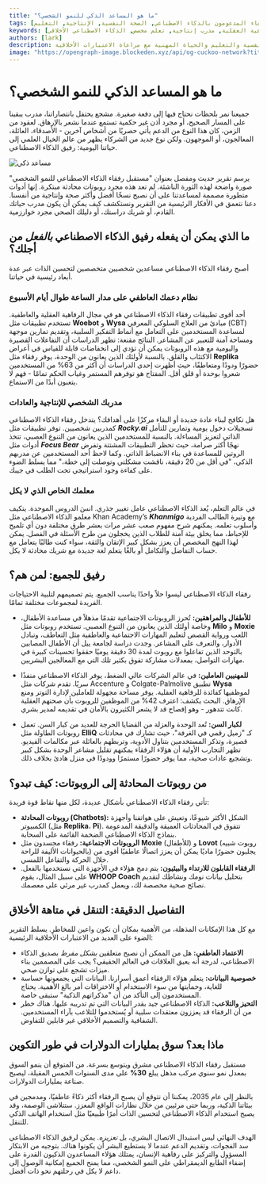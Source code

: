 ```yaml
---
title: "ما هو المساعد الذكي للنمو الشخصي؟"
tags: [الذكاء الاصطناعي, النمو الشخصي, الرفقاء المدعومون بالذكاء الاصطناعي, الصحة النفسية, الإنتاجية, التعليم]
keywords: [مساعد ذكي, رفيق ذكي, الرفاهية العقلية, مدرب إنتاجية, تعلم مخصص, الذكاء الاصطناعي الأخلاقي]
authors: [lark]
description: يُحدث رفقاء الذكاء الاصطناعي تحولاً في النمو الشخصي من خلال تقديم دعم عاطفي على مدار الساعة طوال أيام الأسبوع، وتدريب على الإنتاجية، ودروس خصوصية مخصصة. اكتشف كيف تعيد هذه الأدوات تشكيل الصحة النفسية والتعليم والحياة المهنية مع مراعاة الاعتبارات الأخلاقية.
image: "https://opengraph-image.blockeden.xyz/api/og-cuckoo-network?title=ما%20هو%20المساعد%20الذكي%20للنمو%20الشخصي%D8%9F"
---
```


# ما هو المساعد الذكي للنمو الشخصي؟

جميعنا نمر بلحظات نحتاج فيها إلى دفعة صغيرة. مشجع يحتفل بانتصاراتنا، مدرب يبقينا على المسار الصحيح، أو مجرد أذن غير حكمية تستمع عندما نشعر بالإرهاق. لعقود من الزمن، كان هذا النوع من الدعم يأتي حصريًا من أشخاص آخرين - الأصدقاء، العائلة، المعالجون، أو الموجهون. ولكن نوع جديد من الشركاء يظهر من عالم الخيال العلمي إلى حياتنا اليومية: رفيق الذكاء الاصطناعي.

![مساعد ذكي](https://opengraph-image.blockeden.xyz/api/og-cuckoo-network?title=ما%20هو%20المساعد%20الذكي%20للنمو%20الشخصي%D8%9F)

يرسم تقرير حديث ومفصل بعنوان "مستقبل رفقاء الذكاء الاصطناعي للنمو الشخصي" صورة واضحة لهذه الثورة الناشئة. لم تعد هذه مجرد روبوتات محادثة مبتكرة. إنها أدوات متطورة مصممة لمساعدتنا على أن نصبح نسخًا أفضل وأكثر صحة وإنتاجية من أنفسنا. دعنا نتعمق في الأفكار الرئيسية من التقرير ونستكشف كيف يمكن أن يكون مدرب حياتك القادم، أو شريك دراستك، أو دليلك الصحي مجرد خوارزمية.

## ما الذي يمكن أن يفعله رفيق الذكاء الاصطناعي *بالفعل* من أجلك؟

أصبح رفقاء الذكاء الاصطناعي مساعدين شخصيين متخصصين لتحسين الذات عبر عدة أبعاد رئيسية في حياتنا.

### نظام دعمك العاطفي على مدار الساعة طوال أيام الأسبوع

أحد أقوى تطبيقات رفقاء الذكاء الاصطناعي هو في مجال الرفاهية العقلية والعاطفية. تستخدم تطبيقات مثل **Woebot** و **Wysa** مبادئ من العلاج السلوكي المعرفي (CBT) لمساعدة المستخدمين على التعامل مع أنماط التفكير السلبية، وتقديم تمارين موجهة ومساحة آمنة للتعبير عن المشاعر. النتائج مقنعة: تظهر الدراسات أن التفاعلات القصيرة واليومية مع هذه الروبوتات يمكن أن تؤدي إلى انخفاضات قابلة للقياس في أعراض الاكتئاب والقلق. بالنسبة لأولئك الذين يعانون من الوحدة، يوفر رفقاء مثل **Replika** حضورًا ودودًا ومتعاطفًا، حيث أظهرت إحدى الدراسات أن أكثر من 63% من المستخدمين شعروا بوحدة أو قلق أقل. المفتاح هو توفرهم المستمر وغياب الحكم تمامًا - فهم لا يتعبون أبدًا من الاستماع.

### مدربك الشخصي للإنتاجية والعادات

هل تكافح لبناء عادة جديدة أو البقاء مركزًا على أهدافك؟ يتدخل رفقاء الذكاء الاصطناعي كمدربين شخصيين. توفر تطبيقات مثل ***Rocky.ai*** تسجيلات دخول يومية وتمارين للتأمل الذاتي لتعزيز المساءلة. بالنسبة للمستخدمين الذين يعانون من التنوع العصبي، تتخذ أدوات مثل ***Focus Bear*** نهجًا أكثر صرامة، حيث تحظر التطبيقات المشتتة وتفرض الروتين للمساعدة في بناء الانضباط الذاتي. وكما لاحظ أحد المستخدمين عن مدربهم الذكي، "في أقل من 20 دقيقة، ناقشت مشكلتي وتوصلت إلى خطة،" مما يسلط الضوء على كفاءة وجود استراتيجي تحت الطلب في جيبك.

### معلمك الخاص الذي لا يكل

في عالم التعلم، يُعد الذكاء الاصطناعي عامل تغيير جذري. انسَ الدروس الموحدة. يتكيف معلمو الذكاء الاصطناعي مثل Khan Academy’s ***Khanmigo*** مع وتيرة الطالب الفردية وأسلوب تعلمه. يمكنهم شرح مفهوم صعب عشر مرات بعشر طرق مختلفة دون أي تلميح للإحباط، مما يخلق بيئة آمنة للطلاب الذين يخجلون من طرح الأسئلة في الفصل. يمكن لهذا النهج المخصص أن يعزز بشكل كبير الإتقان والثقة، سواء كنت طالبًا يتعامل مع حساب التفاضل والتكامل أو بالغًا يتعلم لغة جديدة مع شريك محادثة لا يكل.

## رفيق للجميع: لمن هم؟

رفقاء الذكاء الاصطناعي ليسوا حلاً واحدًا يناسب الجميع. يتم تصميمهم لتلبية الاحتياجات الفريدة لمجموعات مختلفة تمامًا.

*   **للأطفال والمراهقين:** تُحرز الروبوتات الاجتماعية تقدمًا مذهلاً في مساعدة الأطفال، وخاصة أولئك الذين يعانون من التنوع العصبي. تستخدم روبوتات مثل **Milo** و **Moxie** اللعب ورواية القصص لتعليم المهارات الاجتماعية والعاطفية مثل التعاطف، وتبادل الأدوار، والتعرف على المشاعر. وجدت دراسة لجامعة ييل أن الأطفال المصابين بالتوحد الذين تفاعلوا مع روبوت لمدة 30 دقيقة يوميًا حققوا تحسينات كبيرة في مهارات التواصل، بمعدلات مشاركة تفوق بكثير تلك التي مع المعالجين البشريين.

*   **للمهنيين العاملين:** في عالم الشركات عالي الضغط، يوفر الذكاء الاصطناعي منفذًا سريًا. تقدم شركات مثل Accenture و Colgate-Palmolive تطبيق **Wysa** لموظفيها كفائدة للرفاهية العقلية. يوفر مساحة مجهولة للعاملين لإدارة التوتر ومنع الإرهاق. البحث يكشف: اعترف 42% من الموظفين للروبوت بأن صحتهم العقلية كانت تتدهور - وهو إفصاح قد لا يشعر الكثيرون بالأمان في تقديمه لمدير بشري.

*   **لكبار السن:** تُعد الوحدة والعزلة من القضايا الحرجة للعديد من كبار السن. تعمل روبوتات الطاولة مثل **ElliQ** كـ "زميل رقمي في الغرفة"، حيث تشارك في محادثات قصيرة، وتذكر المستخدمين بتناول الأدوية، وتربطهم بالعائلة عبر مكالمات الفيديو. تظهر التجارب الأولية أن هؤلاء الرفقاء يمكنهم تقليل مشاعر الوحدة بشكل كبير وتشجيع عادات صحية، مما يوفر حضورًا مستمرًا وودودًا في منزل هادئ بخلاف ذلك.

## من روبوتات المحادثة إلى الروبوتات: كيف تبدو؟

تأتي رفقاء الذكاء الاصطناعي بأشكال عديدة، لكل منها نقاط قوة فريدة:

*   **روبوتات المحادثة (Chatbots):** الشكل الأكثر شيوعًا، وتعيش على هواتفنا وأجهزة الكمبيوتر (مثل **Replika**، **Pi**). تتفوق في المحادثات العميقة والدقيقة المدعومة بنماذج الذكاء الاصطناعي الضخمة القائمة على السحابة.
*   **الروبوتات الاجتماعية:** رفقاء مجسدون مثل **Moxie** (للأطفال) و **Lovot** (روبوت شبيه بالحيوانات الأليفة للراحة) يجلبون حضورًا ماديًا يمكن أن يعزز اتصالًا عاطفيًا أقوى من خلال الحركة والتفاعل اللمسي.
*   **الرفقاء القابلون للارتداء والبيئيون:** يتم دمج هؤلاء في الأجهزة التي نستخدمها بالفعل. على سبيل المثال، يقوم **WHOOP Coach** بتحليل بيانات نومك ونشاطك لتقديم نصائح صحية مخصصة لك، ويعمل كمدرب غير مرئي على معصمك.

## التفاصيل الدقيقة: التنقل في متاهة الأخلاق

مع كل هذا الإمكانات المذهلة، من الأهمية بمكان أن نكون واعين للمخاطر. يسلط التقرير الضوء على العديد من الاعتبارات الأخلاقية الرئيسية:

*   **الاعتماد العاطفي:** هل من الممكن أن نصبح متعلقين *بشكل مفرط* بصديق الذكاء الاصطناعي، لدرجة أنه يعيق العلاقات في العالم الحقيقي؟ يجب على المصممين بناء ميزات تشجع على توازن صحي.
*   **خصوصية البيانات:** يتعلم هؤلاء الرفقاء أعمق أسرارنا. البيانات التي يجمعونها حساسة للغاية، وحمايتها من سوء الاستخدام أو الاختراقات أمر بالغ الأهمية. يحتاج المستخدمون إلى التأكد من أن "مذكراتهم الذكية" ستبقى خاصة.
*   **التحيز والتلاعب:** الذكاء الاصطناعي جيد بقدر البيانات التي تم تدريبه عليها. هناك خطر من أن الرفقاء قد يعززون معتقدات سلبية أو يُستخدموا للتلاعب بآراء المستخدمين. الشفافية والتصميم الأخلاقي غير قابلين للتفاوض.

## ماذا بعد؟ سوق بمليارات الدولارات في طور التكوين

مستقبل رفقاء الذكاء الاصطناعي مشرق ويتوسع بسرعة. من المتوقع أن ينمو السوق بمعدل نمو سنوي مركب مذهل يبلغ **30%** على مدى السنوات الخمس المقبلة، ليصبح صناعة بمليارات الدولارات.

بالنظر إلى عام 2035، يمكننا أن نتوقع أن يصبح الرفقاء أكثر ذكاءً عاطفيًا، ومدمجين في بيئاتنا الذكية، وربما حتى مرئيين من خلال نظارات الواقع المعزز. ستتلاشى الوصمة، وقد يصبح استخدام الذكاء الاصطناعي لتحسين الذات أمرًا طبيعيًا مثل استخدام الهاتف الذكي للتنقل.

الهدف النهائي ليس استبدال الاتصال البشري، بل *تعزيزه*. يمكن لرفيق الذكاء الاصطناعي سد الفجوات، وتقديم الدعم عندما لا يستطيع البشر أن يكونوا هناك. بتوجيه من الابتكار المسؤول والتركيز على رفاهية الإنسان، يمتلك هؤلاء المساعدون الذكيون القدرة على إضفاء الطابع الديمقراطي على النمو الشخصي، مما يمنح الجميع إمكانية الوصول إلى داعم لا يكل في رحلتهم نحو ذات أفضل.